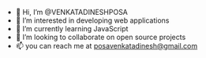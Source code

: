 - 👋 Hi, I’m @VENKATADINESHPOSA
- 👀 I’m interested in developing web applications
- 🌱 I’m currently learning JavaScript
- 💞️ I’m looking to collaborate on open source projects
- 📫 you can reach me at posavenkatadinesh@gmail.com

<!---
VENKATADINESHPOSA/VENKATADINESHPOSA is a ✨ special ✨ repository because its `README.md` (this file) appears on your GitHub profile.
You can click the Preview link to take a look at your changes.
--->
